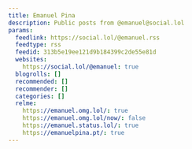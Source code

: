 ```yaml
---
title: Emanuel Pina
description: Public posts from @emanuel@social.lol
params:
  feedlink: https://social.lol/@emanuel.rss
  feedtype: rss
  feedid: 313b5e19ee121d9b184399c2de55e81d
  websites:
    https://social.lol/@emanuel: true
  blogrolls: []
  recommended: []
  recommender: []
  categories: []
  relme:
    https://emanuel.omg.lol/: true
    https://emanuel.omg.lol/now/: false
    https://emanuel.status.lol/: true
    https://emanuelpina.pt/: true
---
```

